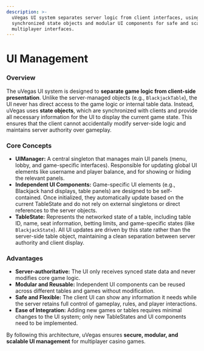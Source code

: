 ```yaml
---
description: >-
  uVegas UI system separates server logic from client interfaces, using
  synchronized state objects and modular UI components for safe and scalable
  multiplayer interfaces.
---
```


# UI Management

### Overview

The uVegas UI system is designed to **separate game logic from client-side presentation**. Unlike the server-managed objects (e.g., `BlackjackTable`), the UI never has direct access to the game logic or internal table data. Instead, uVegas uses **state objects**, which are synchronized with clients and provide all necessary information for the UI to display the current game state. This ensures that the client cannot accidentally modify server-side logic and maintains server authority over gameplay.

### Core Concepts

* **UIManager:** A central singleton that manages main UI panels (menu, lobby, and game-specific interfaces). Responsible for updating global UI elements like username and player balance, and for showing or hiding the relevant panels.
* **Independent UI Components:** Game-specific UI elements (e.g., Blackjack hand displays, table panels) are designed to be self-contained. Once initialized, they automatically update based on the current TableState and do not rely on external singletons or direct references to the server objects.
* **TableState:** Represents the networked state of a table, including table ID, name, seat information, betting limits, and game-specific states (like `BlackjackState`). All UI updates are driven by this state rather than the server-side table object, maintaining a clean separation between server authority and client display.

### Advantages

* **Server-authoritative:** The UI only receives synced state data and never modifies core game logic.
* **Modular and Reusable:** Independent UI components can be reused across different tables and games without modification.
* **Safe and Flexible:** The client UI can show any information it needs while the server retains full control of gameplay, rules, and player interactions.
* **Ease of Integration:** Adding new games or tables requires minimal changes to the UI system; only new TableStates and UI components need to be implemented.

By following this architecture, uVegas ensures **secure, modular, and scalable UI management** for multiplayer casino games.
